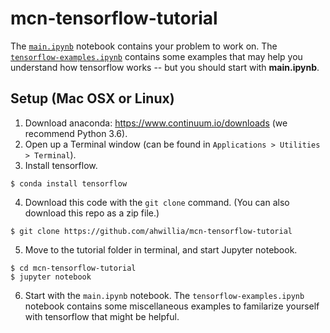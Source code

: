 # mcn-tensorflow-tutorial

The [`main.ipynb`](./main.ipynb) notebook contains your problem to work on. The [`tensorflow-examples.ipynb`](./tensorflow-examples.ipynb) contains some examples that may help you understand how tensorflow works -- but you should start with **main.ipynb**.

## Setup (Mac OSX or Linux)

1. Download anaconda: https://www.continuum.io/downloads (we recommend Python 3.6).
2. Open up a Terminal window (can be found in `Applications > Utilities > Terminal`).
3. Install tensorflow.
```
$ conda install tensorflow
```
4. Download this code with the `git clone` command. (You can also download this repo as a zip file.)
```
$ git clone https://github.com/ahwillia/mcn-tensorflow-tutorial
```
5. Move to the tutorial folder in terminal, and start Jupyter notebook.
```
$ cd mcn-tensorflow-tutorial
$ jupyter notebook
```
6. Start with the `main.ipynb` notebook. The `tensorflow-examples.ipynb` notebook contains some miscellaneous examples to familarize yourself with tensorflow that might be helpful.
